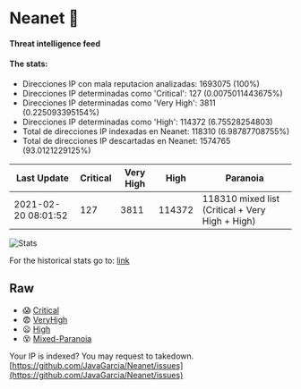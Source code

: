 # Neanet :hocho:
#### Threat intelligence feed
#### The stats:

- Direcciones IP con mala reputacion analizadas: 1693075 (100%)
- Direcciones IP determinadas como 'Critical':  127 (0.0075011443675%)
- Direcciones IP determinadas como 'Very High':  3811 (0.225093395154%)
- Direcciones IP determinadas como 'High':  114372 (6.75528254803)
- Total de direcciones IP indexadas en Neanet:  118310 (6.98787708755%)
- Total de direcciones IP descartadas en Neanet:  1574765 (93.0121229125%)

| Last Update | Critical | Very High | High | Paranoia |
| --- | --- | --- | --- | --- |
| 2021-02-20 08:01:52 | 127 | 3811 | 114372 | 118310 mixed list (Critical + Very High + High)|

![Stats](https://docs.google.com/spreadsheets/d/e/2PACX-1vSnaNMIXVabIpDJjufMlzH7poXnshF3mgd8Is1g9ytUEzVsP5my4Trn8f-xkoLLQ38xpL3HtmUexLo6/pubchart?oid=501124687&format=image)

For the historical stats go to: [link](/stats.csv)
## Raw
- :scream: [Critical](https://raw.githubusercontent.com/JavaGarcia/Neanet/master/blacklists/neanet_critical.txt)
- :fearful: [VeryHigh](https://raw.githubusercontent.com/JavaGarcia/Neanet/master/blacklists/neanet_veryHigh.txtt)
- :frowning: [High](https://raw.githubusercontent.com/JavaGarcia/Neanet/master/blacklists/neanet_high.txt)
- :dizzy_face: [Mixed-Paranoia](https://raw.githubusercontent.com/JavaGarcia/Neanet/master/blacklists/neanet_all.txt)


Your IP is indexed? You may request to takedown. [https://github.com/JavaGarcia/Neanet/issues](https://github.com/JavaGarcia/Neanet/issues)








































































































































































































































































































































































































































































































































































































































































































































































































































































































































































































































































































































































































































































































































































































































































































































































































































































































































































































































































































































































































































































































































































































































































































































































































































































































































































































































































































































































































































































































































































































































































































































































































































































































































































































































































































































































































































































































































































































































































































































































































































































































































































































































































































































































































































































































